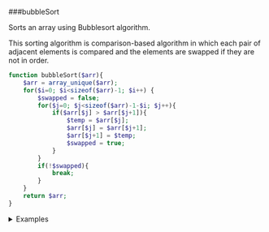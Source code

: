 ###bubbleSort

Sorts an array using Bubblesort algorithm.

This sorting algorithm is comparison-based algorithm in which each pair of adjacent elements is compared and the elements are swapped if they are not in order.

```php
function bubbleSort($arr){
    $arr = array_unique($arr);
    for($i=0; $i<sizeof($arr)-1; $i++) { 
        $swapped = false;
        for($j=0; $j<sizeof($arr)-1-$i; $j++){
            if($arr[$j] > $arr[$j+1]){
                $temp = $arr[$j];
                $arr[$j] = $arr[$j+1];
                $arr[$j+1] = $temp;
                $swapped = true;
            }
        }
        if(!$swapped){
            break;
        }
    }
    return $arr;
}
```
<details>

<summary>Examples</summary>

```php
bubbleSort([44, 11, 7, 20, 12, 90, 35, 5]); // [5,7,11,12,20,35,44,90]
```
</details>

